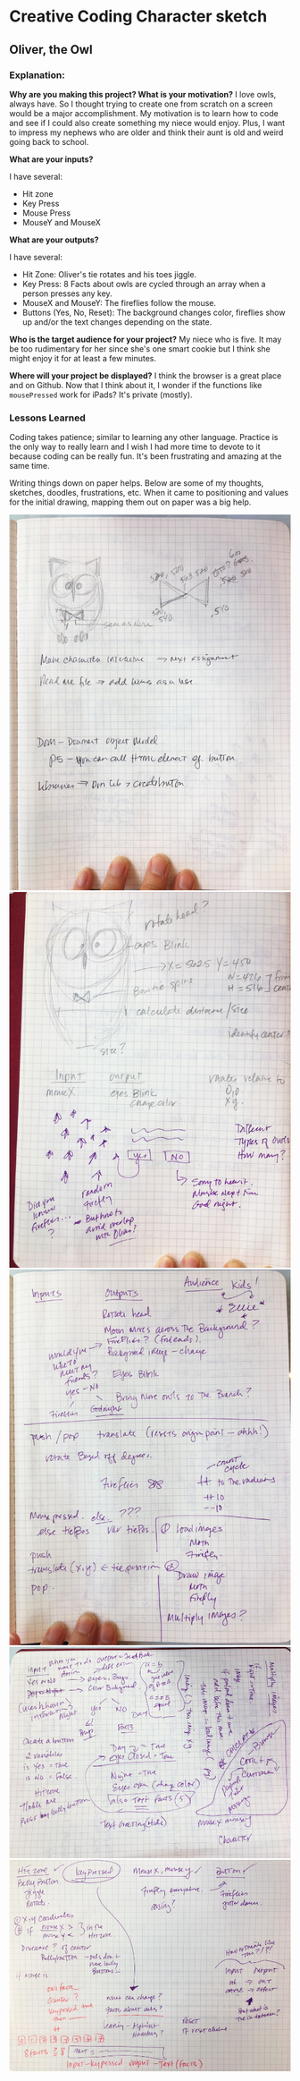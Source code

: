 # Creative Coding Character sketch
## Oliver, the Owl

### Explanation:

**Why are you making this project? What is your motivation?**
    I love owls, always have. So I thought trying to create one from scratch on a screen would be a major accomplishment. My motivation is to learn how to code and see if I could also create something my niece would enjoy. Plus, I want to impress my nephews who are older and think their aunt is old and weird going back to school.

**What are your inputs?**

I have several:
* Hit zone
* Key Press
* Mouse Press
* MouseY and MouseX

**What are your outputs?**

I have several:
* Hit Zone: Oliver's tie rotates and his toes jiggle.
* Key Press: 8 Facts about owls are cycled through an array when a person presses any key.
* MouseX and MouseY: The fireflies follow the mouse.
* Buttons (Yes, No, Reset): The background changes color, fireflies show up and/or the text changes depending on the state.

**Who is the target audience for your project?**
My niece who is five. It may be too rudimentary for her since she's one smart cookie but I think she might enjoy it for at least a few minutes.

**Where will your project be displayed?**
I think the browser is a great place and on Github. Now that I think about it, I wonder if the functions like `mousePressed` work for iPads? It's private (mostly).

  ### Lessons Learned

  Coding takes patience; similar to learning any other language. Practice is the only way to really learn and I wish I had more time to devote to it because coding can be really fun. It's been frustrating and amazing at the same time.

  Writing things down on paper helps. Below are some of my thoughts, sketches, doodles, frustrations, etc. When it came to positioning and values for the initial drawing, mapping them out on paper was a big help.

  ![Sketch 1](assets/Character_01_IMG_2142.jpg)
  ![Sketch 2](assets/Character_02_IMG_2141.jpg)
  ![Sketch 3](assets/Character_03_IMG_2140.jpg)
  ![Sketch 4](assets/Character_04_IMG_2139.jpg)
  ![Sketch 5](assets/Character_05_IMG_2138.jpg)

